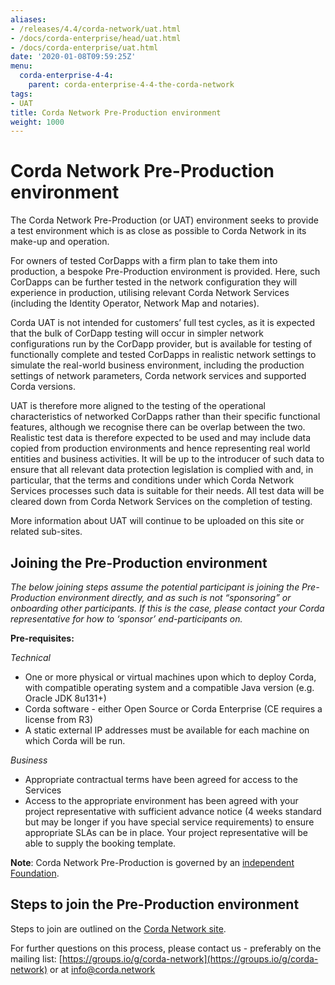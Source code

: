 ```yaml
---
aliases:
- /releases/4.4/corda-network/uat.html
- /docs/corda-enterprise/head/uat.html
- /docs/corda-enterprise/uat.html
date: '2020-01-08T09:59:25Z'
menu:
  corda-enterprise-4-4:
    parent: corda-enterprise-4-4-the-corda-network
tags:
- UAT
title: Corda Network Pre-Production environment
weight: 1000
---
```


# Corda Network Pre-Production environment

The Corda Network Pre-Production (or UAT) environment seeks to provide a test environment which is as close as possible to Corda Network in its make-up and operation.

For owners of tested CorDapps with a firm plan to take them into production, a bespoke Pre-Production environment is provided. Here, such CorDapps can be further tested in the network configuration they will experience in production, utilising relevant Corda Network Services (including the Identity Operator, Network Map and notaries).

Corda UAT is not intended for customers’ full test cycles, as it is expected that the bulk of CorDapp testing will occur in simpler network configurations run by the CorDapp provider, but is available for testing of functionally complete and tested CorDapps in realistic network settings to simulate the real-world business environment, including the production settings of network parameters, Corda network services and supported Corda versions.

UAT is therefore more aligned to the testing of the operational characteristics of networked CorDapps rather than their specific functional features, although we recognise there can be overlap between the two. Realistic test data is therefore expected to be used and may include data copied from production environments and hence representing real world entities and business activities. It will be up to the introducer of such data to ensure that all relevant data protection legislation is complied with and, in particular, that the terms and conditions under which Corda Network Services processes such data is suitable for their needs. All test data will be cleared down from Corda Network Services on the completion of testing.

More information about UAT will continue to be uploaded on this site or related sub-sites.


## Joining the Pre-Production environment

*The below joining steps assume the potential participant is joining the Pre-Production environment directly, and as such is not “sponsoring” or onboarding other participants. If this is the case, please contact your Corda representative for how to ‘sponsor’ end-participants on.*

**Pre-requisites:**

*Technical*


* One or more physical or virtual machines upon which to deploy Corda, with compatible operating system and a compatible Java version (e.g. Oracle JDK 8u131+)
* Corda software - either Open Source or Corda Enterprise (CE requires a license from R3)
* A static external IP addresses must be available for each machine on which Corda will be run.

*Business*


* Appropriate contractual terms have been agreed for access to the Services
* Access to the appropriate environment has been agreed with your project representative with sufficient advance notice (4 weeks standard but may be longer if you have special service requirements) to ensure appropriate SLAs can be in place. Your project representative will be able to supply the booking template.

**Note**:
Corda Network Pre-Production is governed by an [independent Foundation](https://corda.network/governance/index.html).


## Steps to join the Pre-Production environment

Steps to join are outlined on the [Corda Network site](https://corda.network/participation/index.html).

For further questions on this process, please contact us - preferably on the mailing list: [https://groups.io/g/corda-network](https://groups.io/g/corda-network) or at [info@corda.network](mailto:info@corda.network)
